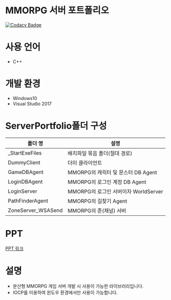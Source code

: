# MMORPG 서버 포트폴리오

[![Codacy Badge](https://api.codacy.com/project/badge/Grade/38bfcd1893f2495f8559ed3b31235cfe)](https://app.codacy.com/gh/ahnjm001/MMORPG?utm_source=github.com&utm_medium=referral&utm_content=ahnjm001/MMORPG&utm_campaign=Badge_Grade)

# 사용 언어
- C++

# 개발 환경
- Windows10
- Visual Studio 2017

# ServerPortfolio폴더 구성
폴더 명 | 설명
---- | ----
_StartExeFiles | 배치파일 묶음 폴더(절대 경로)
DummyClient | 더미 클라이언트
GameDBAgent | MMORPG의 캐릭터 및 몬스터 DB Agent
LoginDBAgent | MMORPG의 로그인 계정 DB Agent
LoginServer | MMORPG의 로그인 서버이자 WorldServer
PathFinderAgent | MMORPG의 길찾기 Agent
ZoneServer_WSASend | MMORPG의 존(채널) 서버

# PPT
[PPT 링크](https://drive.google.com/drive/folders/1v13sMrv2-68Zyx4xrQOSftzltMEuMySs?usp=sharing) 

# 설명
- 분산형 MMORPG 게임 서버 개발 시 사용이 가능한 라이브러리입니다.
- IOCP를 이용하여 윈도우 환경에서만 사용이 가능합니다.
